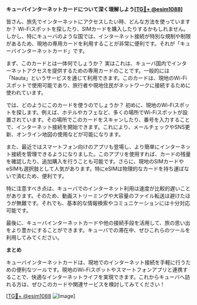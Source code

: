 **キューバインターネットカードについて深く理解しよう[[TG💪+ @esim1088](https://t.me/s/esim1088)]**

皆さん、旅先でインターネットにアクセスしたい時、どんな方法を使っていますか？ Wi-Fiスポットを探したり、SIMカードを購入したりするかもしれません。しかし、特にキューバのような国では、インターネット接続が特別な規制や制限があるため、現地の専用カードを利用することが非常に便利です。それが「キューバインターネットカード」です。

まず、このカードとは一体何でしょうか？ 実はこれは、キューバ国内でインターネットアクセスを提供するための専用カードのことです。一般的には「Nauta」というサービスを通じて利用できます。このカードは、現地のWi-Fiスポットで使用可能であり、旅行者や現地住民がネットワークに接続するために使われています。

では、どのようにこのカードを使うのでしょうか？ 初めに、現地のWi-Fiスポットを探します。例えば、ホテルやカフェなど、多くの場所でWi-Fiスポットが設置されています。その場所でこのカードをスキャンしたり、番号を入力することで、インターネット接続を開始できます。これにより、メールチェックやSNS更新、オンライン地図の使用などが可能になります。

また、最近ではスマートフォン向けのアプリも登場し、より簡単にインターネット接続を管理できるようになりました。このアプリを使用すれば、カードの残量を確認したり、追加購入を行うことも可能です。さらに、現地のSIMカードやeSIMも選択肢として人気があります。特にeSIMは物理的なカードを持ち運ばないで済むため、便利です。

特に注意すべき点は、キューバでのインターネット利用は速度が比較的遅いことがあります。そのため、動画ストリーミングや大容量のファイル転送は避けたほうが無難です。それでも、基本的な情報検索やコミュニケーションには十分対応可能です。

最後に、キューバインターネットカードや他の接続手段を活用して、旅の思い出をより豊かにすることができます。キューバでの滞在中、ぜひこれらのツールを利用してみてください。

**まとめ**

キューバインターネットカードは、現地でのインターネット接続を手軽に行うための便利なツールです。現地のWi-Fiスポットやスマートフォンアプリと連携することで、快適なインターネットライフを実現できます。これからキューバへ訪れる方は、ぜひこのカードや関連サービスを検討してみてください！

[[TG💪+ @esim1088](https://t.me/s/esim1088) ![Image](https://i.postimg.cc/Y0z9fWf4/image.png)]